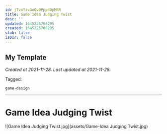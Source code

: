 ```yaml
---
id: jTvoYivGoQv0PppdOpMRR
title: Game Idea Judging Twist
desc: ''
updated: 1645225706295
created: 1645225706295
stub: false
isDir: false
---
```

My Template
---

_Created at 2021-11-28._
_Last updated at 2021-11-28._



Tagged: 
```
game-design
```


---

# Game Idea Judging Twist


![Game Idea Judging Twist.jpg](assets/Game-Idea Judging Twist.jpg)

